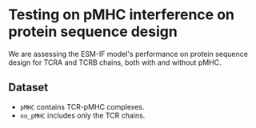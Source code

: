 # Testing on pMHC interference on protein sequence design

We are assessing the ESM-IF model's performance on protein sequence design for TCRA and TCRB chains, both with and without pMHC.

## Dataset

- `pMHC` contains TCR-pMHC complexes.
- `no_pMHC` includes only the TCR chains.

